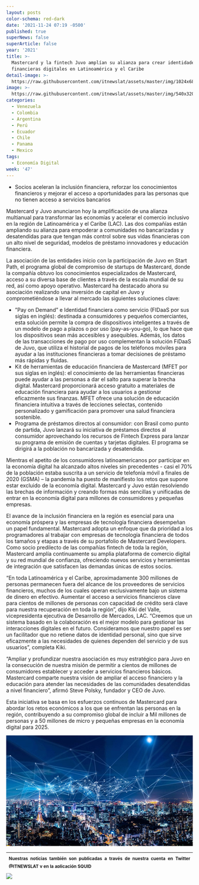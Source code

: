 ```yaml
---
layout: posts
color-schema: red-dark
date: '2021-11-24 07:19 -0500'
published: true
superNews: false
superArticle: false
year: '2021'
title: >-
  Mastercard y la fintech Juvo amplían su alianza para crear identidades
  financieras digitales en Latinoamérica y el Caribe
detail-image: >-
  https://raw.githubusercontent.com/itnewslat/assets/master/img/1024x680/Digitalization-g.jpg
image: >-
  https://raw.githubusercontent.com/itnewslat/assets/master/img/540x320/Digitalization-p.jpg
categories:
  - Venezuela
  - Colombia
  - Argentina
  - Perú
  - Ecuador
  - Chile
  - Panama
  - Mexico
tags:
  - Economía Digital
week: '47'
---
```

- Socios aceleran la inclusión financiera, reforzar los conocimientos financieros y mejorar el acceso a oportunidades para las personas que no tienen acceso a servicios bancarios

Mastercard y Juvo anunciaron hoy la amplificación de una alianza multianual para transformar las economías y acelerar el comercio inclusivo en la región de Latinoamérica y el Caribe (LAC). Las dos compañías están ampliando su alianza para empoderar a comunidades no bancarizadas y desatendidas para que tengan más control sobre sus vidas financieras con un alto nivel de seguridad, modelos de préstamo innovadores y educación financiera.

La asociación de las entidades inicio con la participación de Juvo en Start Path, el programa global de compromiso de startups de Mastercard, donde la compañía obtuvo los conocimientos especializados de Mastercard, acceso a su diversa base de clientes a través de la escala mundial de su red, así como apoyo operativo. Mastercard ha destacado ahora su asociación realizando una inversión de capital en Juvo y comprometiéndose a llevar al mercado las siguientes soluciones clave: 

- ”Pay on Demand” e Identidad financiera como servicio (FIDaaS por sus siglas en inglés): destinada a consumidores y pequeños comerciantes, esta solución permite la compra de dispositivos inteligentes a través de un modelo de pago a plazos o por uso (pay-as-you-go), lo que hace que los dispositivos sean más accesibles y asequibles. Además, los datos de las transacciones de pago por uso complementan la solución FiDaaS de Juvo, que utiliza el historial de pagos de los teléfonos móviles para ayudar a las instituciones financieras a tomar decisiones de préstamo más rápidas y fluidas.
- Kit de herramientas de educación financiera de Mastercard (MFET por sus siglas en inglés): el conocimiento de las herramientas financieras puede ayudar a las personas a dar el salto para superar la brecha digital. Mastercard proporcionará acceso gratuito a materiales de educación financiera para ayudar a los usuarios a gestionar eficazmente sus finanzas. MFET ofrece una solución de educación financiera intuitiva a través de lecciones selectas, contenido personalizado y gamificación para promover una salud financiera sostenible. 
- Programa de préstamos directos al consumidor: con Brasil como punto de partida, Juvo lanzará su iniciativa de préstamos directos al consumidor aprovechando los recursos de Fintech Express para lanzar su programa de emisión de cuentas y tarjetas digitales. El programa se dirigirá a la población no bancarizada y desatendida.


Mientras el apetito de los consumidores latinoamericanos por participar en la economía digital ha alcanzado altos niveles sin precedentes - casi el 70% de la población estaba suscrita a un servicio de telefonía móvil a finales de 2020 (GSMA) – la pandemia ha puesto de manifiesto los retos que supone estar excluido de la economía digital. Mastercard y Juvo están resolviendo las brechas de información y creando formas más sencillas y unificadas de entrar en la economía digital para millones de consumidores y pequeñas empresas.

El avance de la inclusión financiera en la región es esencial para una economía próspera y las empresas de tecnología financiera desempeñan un papel fundamental. Mastercard adopta un enfoque que da prioridad a los programadores al trabajar con empresas de tecnología financiera de todos los tamaños y etapas a través de su portafolio de Mastercard Developers. Como socio predilecto de las compañías fintech de toda la región, Mastercard amplía continuamente su amplia plataforma de comercio digital y su red mundial de confianza, ofreciendo nuevos servicios y herramientas de integración que satisfacen las demandas únicas de estos socios.  

“En toda Latinoamérica y el Caribe, aproximadamente 300 millones de personas permanecen fuera del alcance de los proveedores de servicios financieros, muchos de los cuales operan exclusivamente bajo un sistema de dinero en efectivo. Aumentar el acceso a servicios financieros clave para cientos de millones de personas con capacidad de crédito será clave para nuestra recuperación en toda la región”, dijo Kiki del Valle, vicepresidenta ejecutiva de Desarrollo de Mercados, LAC. “Creemos que un sistema basado en la colaboración es el mejor modelo para gestionar las interacciones digitales en el futuro. Consideramos que nuestro papel es ser un facilitador que no retiene datos de identidad personal, sino que sirve eficazmente a las necesidades de quienes dependen del servicio y de sus usuarios”, completa Kiki.

“Ampliar y profundizar nuestra asociación es muy estratégico para Juvo en la consecución de nuestra misión de permitir a cientos de millones de consumidores establecer y acceder a servicios financieros básicos. Mastercard comparte nuestra visión de ampliar el acceso financiero y la educación para atender las necesidades de las comunidades desatendidas a nivel financiero”, afirmó Steve Polsky, fundador y CEO de Juvo.

Esta iniciativa se basa en los esfuerzos continuos de Mastercard para abordar los retos económicos a los que se enfrentan las personas en la región, contribuyendo a su compromiso global de incluir a Mil millones de personas y a 50 millones de micro y pequeñas empresas en la economía digital para 2025. 

![](https://raw.githubusercontent.com/itnewslat/assets/master/img/540x320/Digitalization-p.jpg)

<table style="height: 42px;" width="569">
<tbody>
<tr>
<td style="text-align: justify;"><sub><strong>Nuestras noticias también son publicadas a través de nuestra cuenta en Twitter <a href="https://twitter.com/itnewslat?lang=es">@ITNEWSLAT</a> y en la aplicación <a href="https://squidapp.co/en/">SQUID</a></strong></sub></td>
</tr>
</tbody>
</table>

<img src="https://tracker.metricool.com/c3po.jpg?hash=56f88a41e39ab42c063cc51676587a04"/>